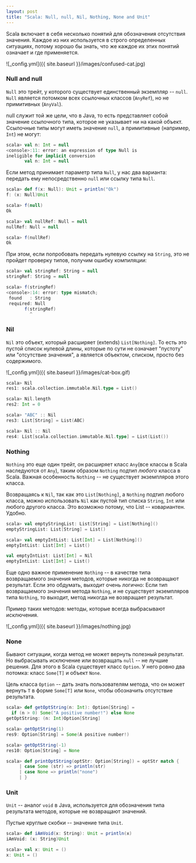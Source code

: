 ```yaml
---
layout: post
title: "Scala: Null, null, Nil, Nothing, None and Unit"
---
```


Scala включает в себя несколько понятий для обозначения отсутствия значения. Каждое из них используется в строго определенных ситуациях, потому хорошо бы знать, что же каждое их этих понятий означает и где применяется.

![_config.yml]({{ site.baseurl }}/images/confused-cat.jpg)

### Null and null

`Null` это трейт, у которого существует единственный экземпляр -- `null`.
`Null` является потомком всех ссылочных классов (`AnyRef`), но не примитивных (`AnyVal`).

null служит той же цели, что в Java, то есть представляет собой значение ссылочного типа, которое не указывает ни на какой объект. Ссылочные типы могут иметь значение `null`, а примитивные (например, `Int`) не могут:

```scala
scala> val n: Int = null
<console>:11: error: an expression of type Null is
ineligible for implicit conversion
       val n: Int = null
```

Если метод принимает параметр типа `Null`, у нас два варианта: передать ему непосредственно `null` или ссылку типа `Null`.

```scala
scala> def f(x: Null): Unit = println("Ok")
f: (x: Null)Unit

scala> f(null)
Ok

scala> val nullRef: Null = null
nullRef: Null = null

scala> f(nullRef)
Ok
```

При этом, если попробовать передать нулевую ссылку на `String`, это не пройдет проверку типов, получим ошибку компиляции:

```scala
scala> val stringRef: String = null
stringRef: String = null

scala> f(stringRef)
<console>:14: error: type mismatch;
 found   : String
 required: Null
       f(stringRef)
         ^
```

### Nil

`Nil` это объект, который расширяет (extends) `List[Nothing]`. То есть это пустой список нулевой длины, которые по сути не означает "пустоту" или "отсутствие значения", а является объектом, списком, просто без содержимого.

![_config.yml]({{ site.baseurl }}/images/cat-box.gif)

```scala
scala> Nil
res1: scala.collection.immutable.Nil.type = List()

scala> Nil.length
res2: Int = 0

scala> "ABC" :: Nil
res3: List[String] = List(ABC)

scala> Nil :: Nil
res4: List[scala.collection.immutable.Nil.type] = List(List())
```

### Nothing

`Nothing` это еще один трейт, он расширяет класс `Any`(все классы в Scala наследуются от `Any`), таким образом `Nothing` подтип *любого* класса в Scala. Важная особенность `Nothing` -- не существует экземпляров этого класса.

Возвращаясь к `Nil`, так как это `List[Nothing]`, а `Nothing` подтип любого класса, можно использовать `Nil` как пустой тип списка `String`, `Int` или любого другого класса. Это возможно потому, что List -- ковариантен. Удобно.

```scala
scala> val emptyStringList: List[String] = List[Nothing]()
emptyStringList: List[String] = List()

scala> val emptyIntList: List[Int] = List[Nothing]()
emptyIntList: List[Int] = List()

val emptyIntList: List[Int] = Nil
emptyIntList: List[Int] = List()
```

Еще одно важное применение `Nothing` -- в качестве типа возвращаемого значения методов, которые никогда не возвращают результат. Если это обдумать, выходит очень логично: Если тип возвращаемого значения метода `Nothing`, и не существует экземпляров типа `Nothing`, то выходит, метод никогда не возвращает результат.

Пример таких методов: методы, которые всегда выбрасывают исключения.

![_config.yml]({{ site.baseurl }}/images/nothing.jpg)

### None

Бывают ситуации, когда метод не может вернуть полезный результат. Но выбрасывать исключение или возвращать `null` -- не лучшие решения. Для этого в Scala существует класс `Option`. У него ровно два потомка: класс `Some[T]` и объект `None`.

Цель класса `Option` -- дать знать пользователям метода, что он может вернуть `T` в форме `Some[T]` или `None`, чтобы обозначить отсутствие результата.

```scala
scala> def getOptString(n: Int): Option[String] =
  if (n > 0) Some("A positive number!") else None
getOptString: (n: Int)Option[String]

scala> getOptString(1)
res9: Option[String] = Some(A positive number!)

scala> getOptString(-1)
res10: Option[String] = None

scala> def printOptString(optStr: Option[String]) = optStr match {
     | case Some (str) => println(str)
     | case None => println("none")
     | }
```

### Unit

`Unit` -- аналог `void` в Java, используется для обозначения типа результата методов, которые не возвращают значений. 

Пустые круглые скобки -- значение типа `Unit`.

```scala
scala> def iAmVoid(x: String): Unit = println(x)
iAmVoid: (x: String)Unit

scala> val x: Unit = ()
x: Unit = ()
```
